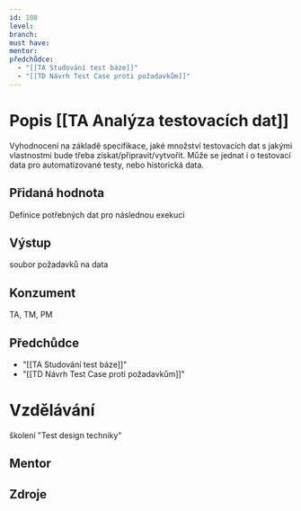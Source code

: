 ```yaml
---
id: 108
level: 
branch: 
must have: 
mentor: 
předchůdce: 
  - "[[TA Studování test báze]]"
  - "[[TD Návrh Test Case proti požadavkům]]"
---
```



# Popis [[TA Analýza testovacích dat]]
Vyhodnocení na základě specifikace, jaké množství testovacích dat s jakými vlastnostmi bude třeba získat/připravit/vytvořit. Může se jednat i o testovací data pro automatizované testy, nebo historická data.

## Přidaná hodnota
Definice potřebných dat pro následnou exekuci

## Výstup
soubor požadavků na data

## Konzument
TA, TM, PM

## Předchůdce

  - "[[TA Studování test báze]]"
  - "[[TD Návrh Test Case proti požadavkům]]"

# Vzdělávání
školení "Test design techniky"

## Mentor


## Zdroje